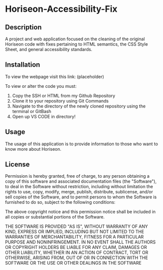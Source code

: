 # Horiseon-Accessibility-Fix

## Description

A project and web application focused on the cleaning of the original Horiseon code with fixes pertaining to HTML semantics, the CSS Style Sheet, and general accessibility standards.

## Installation
To view the webpage visit this link: (placeholder)

To view or alter the code you must:
1. Copy the SSH or HTML from my Github Repository
2. Clone it to your repository using Git Commands
3. Navigate to the directory of the newly cloned repository using the terminal or GitBash
4. Open up VS CODE in directory!

## Usage

The usage of this application is to provide information to those who want to know more about Horiseon.

## License

Permission is hereby granted, free of charge, to any person obtaining a copy of this software and associated documentation files (the "Software"), to deal in the Software without restriction, including without limitation the rights to use, copy, modify, merge, publish, distribute, sublicense, and/or sell copies of the Software, and to permit persons to whom the Software is furnished to do so, subject to the following conditions:  
    
The above copyright notice and this permission notice shall be included in all copies or substantial portions of the Software. 
    
THE SOFTWARE IS PROVIDED "AS IS", WITHOUT WARRANTY OF ANY KIND, EXPRESS OR IMPLIED, INCLUDING BUT NOT LIMITED TO THE WARRANTIES OF MERCHANTABILITY, FITNESS FOR A PARTICULAR PURPOSE AND NONINFRINGEMENT. IN NO EVENT SHALL THE AUTHORS OR COPYRIGHT HOLDERS BE LIABLE FOR ANY CLAIM, DAMAGES OR OTHER LIABILITY, WHETHER IN AN ACTION OF CONTRACT, TORT OR OTHERWISE, ARISING FROM, OUT OF OR IN CONNECTION WITH THE SOFTWARE OR THE USE OR OTHER DEALINGS IN THE SOFTWARE



